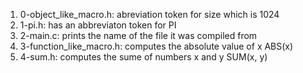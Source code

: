 1. 0-object_like_macro.h: abreviation token for size which is 1024
2. 1-pi.h: has an abbreviaton token for PI
3. 2-main.c: prints the name of the file it was compiled from
4. 3-function_like_macro.h: computes the absolute value of x ABS(x)
5. 4-sum.h: computes the sume of numbers x and y SUM(x, y)
